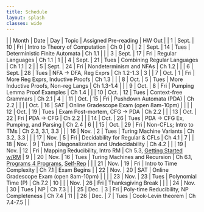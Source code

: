 ```yaml
---
title: Schedule 
layout: splash
classes: wide
---
```


|    | Month | Date | Day  | Topic                                   | Assigned Pre-reading                                                                                                                         | HW Out      |
| 1  | Sept. | 10   | Fri  | Intro to Theory of Computation          | Ch 0                                                                                                                                         | 0           |
| 2  | Sept. | 14   | Tues | Deterministic Finite Automata           | Ch 1.1                                                                                                                                       |             |
| 3  | Sept. | 17   | Fri  | Regular Languages                       | Ch 1.1                                                                                                                                       | 1           |
| 4  | Sept. | 21   | Tues | Combining Regular Languages             | Ch 1.1                                                                                                                                       | 2           |
| 5  | Sept. | 24   | Fri  | Nondeterminism and NFAs                 | Ch 1.2                                                                                                                                       |             |
| 6  | Sept. | 28   | Tues | NFA →  DFA, Reg Exprs                   | Ch 1.2-1.3                                                                                                                                   | 3           |
| 7  | Oct.  | 1    | Fri  | More Reg Exprs, Inductive Proofs        | Ch 1.3                                                                                                                                       |             |
| 8  | Oct.  | 5    | Tues | More Inductive Proofs, Non-reg Langs    | Ch 1.3-1.4                                                                                                                                   |             |
| 9  | Oct.  | 8    | Fri  | Pumping Lemma Proof Examples            | Ch 1.4                                                                                                                                       |             |
| 10 | Oct.  | 12   | Tues | Context-free Grammars                   | Ch 2.1                                                                                                                                       | 4           |
| 11 | Oct.  | 15   | Fri  | Pushdown Automata (PDA)                 | Ch 2.2                                                                                                                                       |             |
|    | Oct.  | 16   | SAT  | Online Gradescope Exam (open 8am-10pm)  |                                                                                                                                              |             |
| 12 | Oct.  | 19   | Tues | Exam Post-mortem,  CFG → PDA            | Ch 2.2                                                                                                                                       |             |
| 13 | Oct.  | 22   | Fri  | PDA → CFG                               | Ch 2.2                                                                                                                                       |             |
| 14 | Oct.  | 26   | Tues | PDA → CFG Ex, Pumping, and Parsing      | Ch 2.4                                                                                                                                       | 6           |
| 15 | Oct.  | 29   | Fri  | Non-CFLs; Intro to TMs                  | Ch 2.3, 3.1, 3.3                                                                                                                             |             |
| 16 | Nov.  | 2    | Tues | Turing Machine Variants                 | Ch 3.2, 3.3                                                                                                                                  |             |
| 17 | Nov.  | 5    | Fri  | Decidability for Regular & CFLs         | Ch 4.1                                                                                                                                       | 7           |
| 18 | Nov.  | 9    | Tues | Diagonalization and Undecidability      | Ch 4.2                                                                                                                                       |             |
| 19 | Nov.  | 12   | Fri  | Mapping Reducibility, Intro RM          | Ch 5.3, [Getting Started w/RM](https://iulg.sitehost.iu.edu/trm/startup.shtml)                                                               | 9           |
| 20 | Nov.  | 16   | Tues | Turing Machines and Recursion           | Ch 6.1, [Programs 4 Programs](https://iulg.sitehost.iu.edu/trm/programs.shtml), [Self-Rep](https://iulg.sitehost.iu.edu/trm/recursion.shtml) |             |
| 21 | Nov.  | 19   | Fri  | Intro to Time Complexity                | Ch 7.1                                                                                                                                       | Exam Begins |
| 22 | Nov.  | 20   | SAT  | Online Gradescope Exam (open 8am-10pm)  |                                                                                                                                              |             |
| 23 | Nov.  | 23   | Tues | Polynomial Time (P)                     | Ch 7.2                                                                                                                                       | 10          |
|    | Nov.  | 26   | Fri  | Thanksgiving Break                      |                                                                                                                                              |             |
| 24 | Nov.  | 30   | Tues | NP                                      | Ch 7.3                                                                                                                                       |             |
| 25 | Dec.  | 3    | Fri  | Poly-time Reducibility, NP Completeness | Ch 7.4                                                                                                                                       | 11          |
| 26 | Dec.  | 7    | Tues | Cook-Levin theorem                      | Ch 7.4-7.5                                                                                                                                   |             |
	

